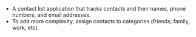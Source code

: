 - A contact list application that tracks contacts and their names, phone numbers, and email addresses. 
- To add more complexity, assign contacts to categories (friends, family, work, etc).